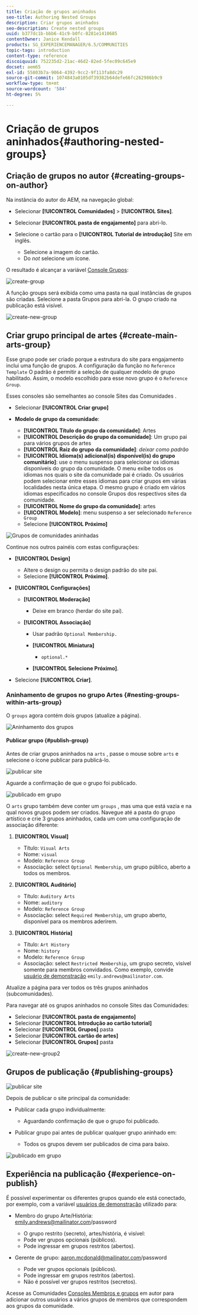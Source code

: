 ```yaml
---
title: Criação de grupos aninhados
seo-title: Authoring Nested Groups
description: Criar grupos aninhados
seo-description: Create nested groups
uuid: b377dc1b-bbb6-41c9-b0fc-8281e1410685
contentOwner: Janice Kendall
products: SG_EXPERIENCEMANAGER/6.5/COMMUNITIES
topic-tags: introduction
content-type: reference
discoiquuid: 752235d2-21ac-46d2-82ed-5fec09c645e9
docset: aem65
exl-id: 55803b7a-9064-4392-9cc2-9f113fa8dc29
source-git-commit: 1074843a0105df39382b64defe66fc262986b9c9
workflow-type: tm+mt
source-wordcount: '584'
ht-degree: 5%

---
```


# Criação de grupos aninhados{#authoring-nested-groups}

## Criação de grupos no autor {#creating-groups-on-author}

Na instância do autor do AEM, na navegação global:

* Selecionar **[!UICONTROL Comunidades]** > **[!UICONTROL Sites]**.
* Selecionar **[!UICONTROL pasta de engajamento]** para abri-lo.
* Selecione o cartão para o **[!UICONTROL Tutorial de introdução]** Site em inglês.

   * Selecione a imagem do cartão.
   * Do *not* selecione um ícone.

O resultado é alcançar a variável [Console Grupos](/help/communities/groups.md):

![create-group](assets/create-group.png)

A função groups será exibida como uma pasta na qual instâncias de grupos são criadas. Selecione a pasta Grupos para abri-la. O grupo criado na publicação está visível.

![create-new-group](assets/create-new-group.png)

## Criar grupo principal de artes {#create-main-arts-group}

Esse grupo pode ser criado porque a estrutura do site para engajamento inclui uma função de grupos. A configuração da função no `Reference Template` O padrão é permitir a seleção de qualquer modelo de grupo habilitado. Assim, o modelo escolhido para esse novo grupo é o `Reference Group`.

Esses consoles são semelhantes ao console Sites das Comunidades .

* Selecionar **[!UICONTROL Criar grupo]**

* **Modelo de grupo da comunidade**:

   * **[!UICONTROL Título do grupo da comunidade]**: Artes
   * **[!UICONTROL Descrição do grupo da comunidade]**: Um grupo pai para vários grupos de artes
   * **[!UICONTROL Raiz do grupo da comunidade]**: *deixar como padrão*
   * **[!UICONTROL Idioma(s) adicional(is) disponível(is) do grupo comunitário]**: use o menu suspenso para selecionar os idiomas disponíveis do grupo da comunidade. O menu exibe todos os idiomas nos quais o site da comunidade pai é criado. Os usuários podem selecionar entre esses idiomas para criar grupos em várias localidades nesta única etapa. O mesmo grupo é criado em vários idiomas especificados no console Grupos dos respectivos sites da comunidade.
   * **[!UICONTROL Nome do grupo da comunidade]**: artes
   * **[!UICONTROL Modelo]**: menu suspenso a ser selecionado `Reference Group`
   * Selecione **[!UICONTROL Próximo]**

![Grupos de comunidades aninhadas](assets/parent-to-nestedgroup.png)

Continue nos outros painéis com estas configurações:

* **[!UICONTROL Design]**

   * Altere o design ou permita o design padrão do site pai.
   * Selecione **[!UICONTROL Próximo]**.

* **[!UICONTROL Configurações]**

   * **[!UICONTROL Moderação]**

      * Deixe em branco (herdar do site pai).
   * **[!UICONTROL Associação]**

      * Usar padrão `Optional Membership.`

      * **[!UICONTROL Miniatura]**
         * `optional.*`
      * **[!UICONTROL Selecione Próximo]**.



* Selecione **[!UICONTROL Criar]**.

### Aninhamento de grupos no grupo Artes {#nesting-groups-within-arts-group}

O `groups` agora contém dois grupos (atualize a página).

![Aninhamento dos grupos](assets/create-community-group.png)

#### Publicar grupo {#publish-group}

Antes de criar grupos aninhados na `arts` , passe o mouse sobre `arts` e selecione o ícone publicar para publicá-lo.

![publicar site](assets/publish-site.png)

Aguarde a confirmação de que o grupo foi publicado.

![publicado em grupo](assets/group-published.png)

O `arts` grupo também deve conter um `groups` , mas uma que está vazia e na qual novos grupos podem ser criados. Navegue até a pasta do grupo artístico e crie 3 grupos aninhados, cada um com uma configuração de associação diferente:

1. **[!UICONTROL Visual]**

   * Título: `Visual Arts`
   * Nome: `visual`
   * Modelo: `Reference Group`
   * Associação: select `Optional Membership`, um grupo público, aberto a todos os membros.

1. **[!UICONTROL Auditório]**

   * Título: `Auditory Arts`
   * Nome: `auditory`
   * Modelo: `Reference Group`
   * Associação: select `Required Membership`, um grupo aberto, disponível para os membros aderirem.

1. **[!UICONTROL História]**

   * Título: `Art History`
   * Nome: `history`
   * Modelo: `Reference Group`
   * Associação: select `Restricted Membership`, um grupo secreto, visível somente para membros convidados. Como exemplo, convide [usuário de demonstração](/help/communities/tutorials.md#demo-users) `emily.andrews@mailinator.com`.

Atualize a página para ver todos os três grupos aninhados (subcomunidades).

Para navegar até os grupos aninhados no console Sites das Comunidades:

* Selecionar **[!UICONTROL pasta de engajamento]**
* Selecionar **[!UICONTROL Introdução ao cartão tutorial]**
* Selecionar **[!UICONTROL Grupos]** pasta
* Selecionar **[!UICONTROL cartão de artes]**
* Selecionar **[!UICONTROL Grupos]** pasta

![create-new-group2](assets/create-new-group2.png)

## Grupos de publicação {#publishing-groups}

![publicar site](assets/publish-site.png)

Depois de publicar o site principal da comunidade:

* Publicar cada grupo individualmente:

   * Aguardando confirmação de que o grupo foi publicado.

* Publicar grupo pai antes de publicar qualquer grupo aninhado em:

   * Todos os grupos devem ser publicados de cima para baixo.

![publicado em grupo](assets/group-published.png)

## Experiência na publicação {#experience-on-publish}

É possível experimentar os diferentes grupos quando ele está conectado, por exemplo, com a variável [usuários de demonstração](/help/communities/tutorials.md#demo-users) utilizado para:

* Membro do grupo Arte/História: emily.andrews@mailinator.com/password
   * O grupo restrito (secreto), artes/história, é visível:
   * Pode ver grupos opcionais (públicos).
   * Pode ingressar em grupos restritos (abertos).

* Gerente de grupo: aaron.mcdonald@mailinator.com/password

   * Pode ver grupos opcionais (públicos).
   * Pode ingressar em grupos restritos (abertos).
   * Não é possível ver grupos restritos (secretos).

Acesse as Comunidades [Consoles Membros e grupos](/help/communities/members.md) em autor para adicionar outros usuários a vários grupos de membros que correspondem aos grupos da comunidade.
